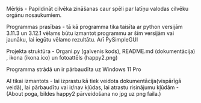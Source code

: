 Mērķis -   Papildināt cilvēka zināšanas caur spēli par latīņu valodas cilvēku orgānu nosaukumiem.

Programmas prasības - tā kā programma tika taisīta ar python versijām 3.11.3 un 3.12.1 vēlams būtu izmantot programmu ar šīm versijām vai jaunāku, lai iegūtu vēlamo rezultātu. Arī PySimpleGUI

Projekta struktūra - Organi.py (galvenis kods), README.md (dokumentācija) , ikona (ikona.ico) un fotoattēls (happy2.png)

Programma strādā un ir pārbaudīta uz Windows 11 Pro

AI tikai izmantots - lai izprastu kā tiek veidota dokumentācija(vispārīgā veidā), lai pārbaudītu vai ir/nav kļūdas, lai atrastu risinājumu kļūdām - (About poga, bildes happy2 pārveidošana no jpg uz png faila.) 